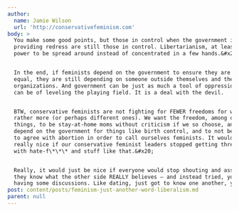 ```yaml
---
author:
  name: Jamie Wilson
  url: 'http://conservativefeminism.com'
body: >
  You make some good points, but those in control when the government is
  providing redress are still those in control. Libertarianism, at least, forces
  power to be spread around instead of concentrated in a few hands.&#x20;


  In the end, if feminists depend on the government to ensure they are made more
  equal, they are still depending on someone outside themselves and their own
  organizations. And government can be just as much a tool of oppression as it
  can be of leveling the playing field. It is a deal with the devil.


  BTW, conservative feminists are not fighting for FEWER freedoms for women, but
  rather more (or perhaps different ones). We want the freedom, among other
  things, to be stay-at-home moms without criticism if we so choose, and to not
  depend on the government for things like birth control, and to not be expected
  to agree with abortion in order to call ourselves feminists. It would also be
  really nice if our conservative feminist leaders stopped getting threatened
  with hate-f\*\*\* and stuff like that.&#x20;


  Really, it would just be nice if everyone would stop shouting and assuming
  they know what the other side REALLY believes – and instead tried, you know,
  having some discussions. Like dating, just got to know one another, you know?
post: content/posts/feminism-just-another-word-liberalism.md
parent: null
---
```



